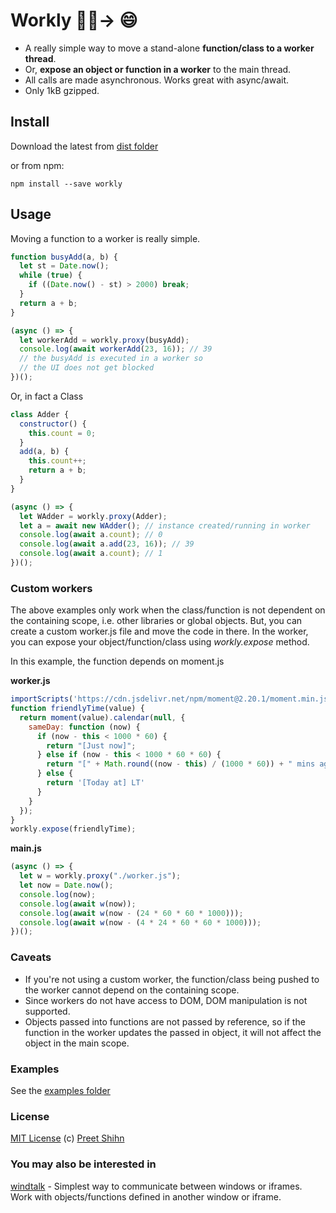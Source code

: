 # Workly    🏋️‍♀️→ 😄 

* A really simple way to move a stand-alone <b>function/class to a worker thread</b>.
* Or, **expose an object or function in a worker** to the main thread.
* All calls are made asynchronous. Works great with async/await.
* Only 1kB gzipped.

## Install

Download the latest from [dist folder](https://github.com/pshihn/workly/tree/master/dist)

or from npm:
```
npm install --save workly
```

## Usage

Moving a function to a worker is really simple.
```js
function busyAdd(a, b) {
  let st = Date.now();
  while (true) {
    if ((Date.now() - st) > 2000) break;
  }
  return a + b;
}

(async () => {
  let workerAdd = workly.proxy(busyAdd);
  console.log(await workerAdd(23, 16)); // 39
  // the busyAdd is executed in a worker so
  // the UI does not get blocked
})();
```

Or, in fact a Class

```js
class Adder {
  constructor() {
    this.count = 0;
  }
  add(a, b) {
    this.count++;
    return a + b;
  }
}

(async () => {
  let WAdder = workly.proxy(Adder);
  let a = await new WAdder(); // instance created/running in worker
  console.log(await a.count); // 0
  console.log(await a.add(23, 16)); // 39
  console.log(await a.count); // 1
})();
```

### Custom workers
The above examples only work when the class/function is not dependent on the containing scope, i.e. other libraries or global objects. But, you can create a custom worker.js file and move the code in there. In the worker, you can expose your object/function/class using <i>workly.expose</i> method.

In this example, the function depends on moment.js

<b>worker.js</b>
```js
importScripts('https://cdn.jsdelivr.net/npm/moment@2.20.1/moment.min.js', '../dist/workly.js');
function friendlyTime(value) {
  return moment(value).calendar(null, {
    sameDay: function (now) {
      if (now - this < 1000 * 60) {
        return "[Just now]";
      } else if (now - this < 1000 * 60 * 60) {
        return "[" + Math.round((now - this) / (1000 * 60)) + " mins ago]";
      } else {
        return '[Today at] LT'
      }
    }
  });
}
workly.expose(friendlyTime);
```
<b>main.js</b>
```js
(async () => {
  let w = workly.proxy("./worker.js");
  let now = Date.now();
  console.log(now);
  console.log(await w(now));
  console.log(await w(now - (24 * 60 * 60 * 1000)));
  console.log(await w(now - (4 * 24 * 60 * 60 * 1000)));
})();
```

### Caveats
* If you're not using a custom worker, the function/class being pushed to the worker cannot depend on the containing scope.
* Since workers do not have access to DOM, DOM manipulation is not supported. 
* Objects passed into functions are not passed by reference, so if the function in the worker updates the passed in object, it will not affect the object in the main scope. 

### Examples
See the [examples folder](https://github.com/pshihn/workly/tree/master/examples)

### License
[MIT License](https://github.com/pshihn/workly/blob/master/LICENSE) (c) [Preet Shihn](https://twitter.com/preetster)

### You may also be interested in
[windtalk](https://github.com/pshihn/windtalk) - Simplest way to communicate between windows or iframes. Work with objects/functions defined in another window or iframe.

